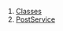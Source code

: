 

1. [Classes](file-___home_harshil_Desktop_open-source_palisadoes_talawa_lib_services_post_service/#classes)
2. [PostService](file-___home_harshil_Desktop_open-source_palisadoes_talawa_lib_services_post_service/PostService-class.html)
